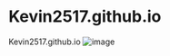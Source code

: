# Kevin2517.github.io
Kevin2517.github.io
![image](https://user-images.githubusercontent.com/112918744/196332762-6b4ff727-567b-44ba-ae17-e03b652b4872.png)
